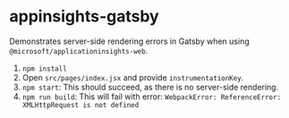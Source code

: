 # appinsights-gatsby

Demonstrates server-side rendering errors in Gatsby when using `@microsoft/applicationinsights-web`.

1. `npm install`
1. Open `src/pages/index.jsx` and provide `instrumentationKey`.
1. `npm start`: This should succeed, as there is no server-side rendering.
1. `npm run build`: This will fail with error: `WebpackError: ReferenceError: XMLHttpRequest is not defined`
